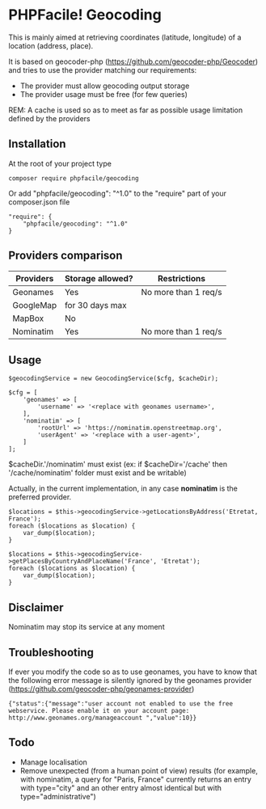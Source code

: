 PHPFacile! Geocoding
==================

This is mainly aimed at retrieving coordinates (latitude, longitude) of a location (address, place).

It is based on geocoder-php (https://github.com/geocoder-php/Geocoder) and tries to use the provider matching our requirements:
* The provider must allow geocoding output storage
* The provider usage must be free (for few queries)

REM: A cache is used so as to meet as far as possible usage limitation defined by the providers

Installation
-----
At the root of your project type
```
composer require phpfacile/geocoding
```
Or add "phpfacile/geocoding": "^1.0" to the "require" part of your composer.json file
```composer
"require": {
    "phpfacile/geocoding": "^1.0"
}
```

Providers comparison
-----
| Providers | Storage allowed? | Restrictions         |
|-----------|------------------|----------------------|
| Geonames  | Yes              | No more than 1 req/s |
| GoogleMap | for 30 days max  |                      |
| MapBox    | No               |                      |
| Nominatim | Yes              | No more than 1 req/s |

Usage
-----
    $geocodingService = new GeocodingService($cfg, $cacheDir);

    $cfg = [
        'geonames' => [
            'username' => '<replace with geonames username>',
        ],
        'nominatim' => [
            'rootUrl' => 'https://nominatim.openstreetmap.org',
            'userAgent' => '<replace with a user-agent>',
        ]
    ];
$cacheDir.'/nominatim' must exist (ex: if $cacheDir='/cache' then '/cache/nominatim' folder must exist and be writable)

Actually, in the current implementation, in any case __nominatim__ is the preferred provider.

    $locations = $this->geocodingService->getLocationsByAddress('Etretat, France');
    foreach ($locations as $location) {
        var_dump($location);
    }

    $locations = $this->geocodingService->getPlacesByCountryAndPlaceName('France', 'Etretat');
    foreach ($locations as $location) {
        var_dump($location);
    }

Disclaimer
-----
Nominatim may stop its service at any moment

Troubleshooting
-----
If ever you modify the code so as to use geonames, you have to know that the following error message is silently ignored by the geonames provider (https://github.com/geocoder-php/geonames-provider)

    {"status":{"message":"user account not enabled to use the free webservice. Please enable it on your account page: http://www.geonames.org/manageaccount ","value":10}}

Todo
-----
* Manage localisation
* Remove unexpected (from a human point of view) results (for example, with nominatim, a query for "Paris, France" currently returns an entry with type="city" and an other entry almost identical but with type="administrative")

